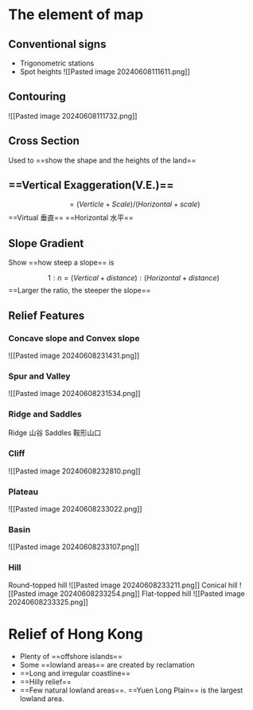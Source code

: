# The element of map
## Conventional signs
- Trigonometric stations
- Spot heights 
![[Pasted image 20240608111611.png]]
## Contouring
![[Pasted image 20240608111732.png]]
## Cross Section
Used to ==show the shape and the heights of the land==
## ==Vertical Exaggeration(V.E.)==
$$ 
= (Verticle+Scale)/(Horizontal+scale)
$$
==Virtual 垂直==
==Horizontal 水平==

## Slope Gradient
Show ==how steep a slope== is

$$
1:n  = (Vertical+distance):(Horizontal+distance)
$$
==Larger the ratio, the steeper the slope==
## Relief Features
### <span class="cloze-span">Concave slope and Convex slope</span>
![[Pasted image 20240608231431.png]]
### <span class="cloze-span">Spur and Valley</span>
![[Pasted image 20240608231534.png]]
 
### Ridge and Saddles
 Ridge <span class="cloze-span">山谷</span>
Saddles <span class="cloze-span">鞍形山口</span>
### <span class="cloze-span">Cliff</span>
![[Pasted image 20240608232810.png]]
### <span class="cloze-span"> Plateau</span>
![[Pasted image 20240608233022.png]]
### <span class="cloze-span">Basin</span>
![[Pasted image 20240608233107.png]]
### Hill
<span class="cloze-span">Round-topped hill</span>
![[Pasted image 20240608233211.png]]
<span class="cloze-span">Conical hill</span>
![[Pasted image 20240608233254.png]]
<span class="cloze-span">Flat-topped hill</span>
![[Pasted image 20240608233325.png]]
# Relief of Hong Kong 

- Plenty of ==offshore islands==
- Some ==lowland areas== are created by <span class="cloze-span">reclamation</span>
- ==Long and irregular coastline== 
- ==Hilly relief==
- ==Few natural lowland areas==. ==Yuen Long Plain== is the largest lowland area.